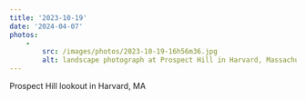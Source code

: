 ```yaml
---
title: '2023-10-19'
date: '2024-04-07'
photos:
    -
        src: /images/photos/2023-10-19-16h56m36.jpg
        alt: landscape photograph at Prospect Hill in Harvard, Massachusetts
---
```

Prospect Hill lookout in Harvard, MA
